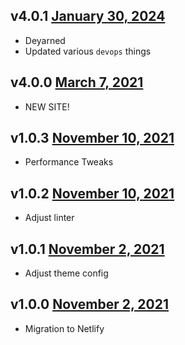 ## v4.0.1 [January 30, 2024](https://github.com/lando/website/releases/tag/v4.0.1)

* Deyarned
* Updated various `devops` things

## v4.0.0 [March 7, 2021](https://github.com/lando/website/releases/tag/v4.0.0)

* NEW SITE!

## v1.0.3 [November 10, 2021](https://github.com/lando/website/releases/tag/v1.0.3)

* Performance Tweaks

## v1.0.2 [November 10, 2021](https://github.com/lando/website/releases/tag/v1.0.2)

* Adjust linter

## v1.0.1 [November 2, 2021](https://github.com/lando/website/releases/tag/v1.0.1)

* Adjust theme config

## v1.0.0 [November 2, 2021](https://github.com/lando/website/releases/tag/v1.0.0)

* Migration to Netlify
